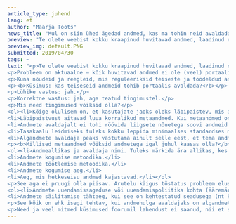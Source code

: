 ```yaml
---
article_type: juhend
lang: et
author: "Maarja Toots"
news_title: "Mul on siin ühed ägedad andmed, kas ma tohin neid avaldada?"
preview: "Te olete veebist kokku kraapinud huvitavad andmed, laadinud need alla, võib-olla neid natuke mudinud või ehk isegi kombineerinud teiste andmetega ja saanud ühe laheda andmestiku, mida tahaksite jagada ka teistega. Tekib küsimus, kas organisatsioon või eraisik võib jagada opendata.riik.ee portaalis andmehulka, mis on saadud kellegi teise andmeid töödeldes või kombineerides?"
preview_img: default.PNG
submitted: 2019/04/30
tags: ~
text: "<p>Te olete veebist kokku kraapinud huvitavad andmed, laadinud need alla, võib-olla neid natuke mudinud või ehk isegi kombineerinud teiste andmetega ja saanud ühe laheda andmestiku, mida tahaksite jagada ka teistega. Tekib küsimus, kas organisatsioon või eraisik võib jagada opendata.riik.ee portaalis andmehulka, mis on saadud <b>kellegi teise</b> andmeid töödeldes või kombineerides?</p>
<p>Probleem on aktuaalne – kõik huvitavad andmed ei ole (veel) portaalis kättesaadavad ja mõned andmed ei ole allalaaditava failina kättesaadavad ka andmevaldaja kodulehel. Kas ehk agar kasutaja tohib originaalandmete valdajale siin appi tulla? Mis tingimustel? Terav vajadus selguse järele ilmnes hiljuti seoses valimistulemuste andmetega, mida andmevaldaja ei ole ise kättesaadavaks teinud, kuid mille vastu ilmutati märgatavat avalikku huvi (vt <a href=\"https://github.com/okestonia/opendata-issue-tracker/issues/134\" title=\"GitHubi arutelulõime\">Githubi arutelulõime</a>).
<p>Kuna nõudeid ja reegleid, mis reguleeriksid teiseste ja töödeldud andmete avaldamist, veel ei ole, tehti nende sõnastamisega algust 18. aprilli avaandmete foorumi juriidika-teemalises töötoas. Tulise arutelu tulemusel sündisid järgmised seisukohad:</p>
<p><b>Küsimus: kas teiseseid andmeid tohib portaalis avaldada?</b></p>
<p>Lühike vastus: jah.</p>
<p>Korrektne vastus: jah, aga teatud tingimustel.</p>
<p>Mis need tingimused võiksid olla?</p>
<ol><li>Kõige olulisem on, et kasutajate jaoks oleks läbipaistev, mis andmed need on ja millel nad põhinevad.</li>
<li>Läbipaistvust aitavad luua korralikud metaandmed. Kui metaandmed on põhjalikud ja korrektsed, suudab kasutaja ise hinnata andmete usaldusväärsust. Üldjuhul võib eeldada, et mida detailsem metainfo andmetega kaasas on, seda rohkem võib andmeid usaldada (väljaarvatud juhul, kui andmevaldaja on ise märkinud andmete juurde info võimalike vigade kohta – mis oleks temast ju kena).</li>
<li>Andmete avaldajalt ei tohi röövida liigsete nõuetega soovi andmeid avaldada – seega tuleb nõuda nii vähe kui võimalik ja nii palju kui vajalik.</li>
<li>Tasakaalu leidmiseks tuleks kokku leppida minimaalses standardses metateabes, mis peab andmetega igal juhul kaasas olema. Samuti võiks kokku leppida soovituslikes metaandmetes, mis annaksid kasutajale kasulikku infot andmete hindamiseks, kuid mille avaldamine ei ole kohustuslik. Oluline on järgida metaandmete avaldamisel alati sama struktuuri.</li>
<li>Algandmete avaldaja peaks vastutama ainult selle eest, et tema andmetega kaasas olnud metaandmed vastavad tõele. Andmete avaldaja ei vastuta kaudsete kahjude eest, mida on teinud andmete kasutajad või nende andmete põhjal loodud tuletiste kasutajad.</li></ol>
<p><b>Millised metaandmed võiksid andmetega igal juhul kaasas olla?</b></p>
<ol><li>Andmeallikas ja avaldaja nimi. Tuleks märkida ära allikas, kes andmestikku jagab, ning kui andmestik põhineb kellegi teise andmetel, siis ka algandmete allikas.</li>
<li>Andmete kogumise metoodika.</li>
<li>Andmete töötlemise metoodika.</li>
<li>Andmete kogumise aeg.</li>
<li>Aeg, mis hetkeseisu andmed kajastavad.</li></ol>
<p>See aga ei pruugi olla piisav. Arutelu käigus tõstatus probleem elust enesest: oled ehitanud kelleltki teiselt pärit andmetele uhke teenuse, avad ühel hommikul arvuti ja… kõik on katki! Põhjuseks näiteks muudatus algandmete kogumise metoodikas, uuendamissageduses või andmete tehnilises koosseisus või hoopis mõne protsessi, põhimääruse või seaduse muutus, mistõttu andmed sellisel kujul enam ei ilmugi. Selline olukord võib tekkida muuhulgas juhul, kui andmete kogumine ja avaldamine ei tulene mitte pikaajalisest seadusega pandud kohustusest, vaid asutus avaldab andmeid omal initsiatiivil. Teisisõnu, andmepõhise teenuse pakkuja jaoks on ülioluline teada, kas ja kui kaua tema kasutatavad andmed samal kujul edasi ilmuvad. Seega oleks kasutajale suureks abiks, kui avaldaja teavitab huvilisi muudatustest andmete kättesaadavuses ette. Selleks võiks metaandmed sisaldada ka infot:</p>
<ol><li>Andmete uuendamissageduse või uuendamispoliitika kohta (ääremärkusena mainigem, et täna on portaalis paljudel andmetel uuendamissagedus märkimata).</li>
<li>Andmete säilitamise tähtaeg, kui see on kehtestatud seadusega (nt kui mitu aastat andmeid säilitatakse enne arhiivi liigutamist).</li></ol>
<p>See kõik on ehk isegi tehtav, kui andmehulga avaldajaks on algandmete valdaja. Kust aga võtta see info teiseste, st töödeldud või vahendatud andmete puhul? Ning mis saab, kui algandmete valdaja tegelikult ise andmete avaldamist ei sooviks? Kas tingimuseks tuleks seada, et üles laadida tohib vaid andmeid, mille algandmetele on andmevaldaja juba juurde pannud konkreetse litsentsi? Mis siis, kui litsentsi ei ole?</p>
<p>Need ja veel mitmed küsimused foorumil lahendust ei saanud, nii et siin, head lugejad, kutsume teid <a href=\"https://github.com/okestonia/opendata-issue-tracker/issues/212\" title=\"GitHubis kaasa mõtlema\">GitHubis kaasa mõtlema</a>! Selle põhjal on plaanis edaspidi vormida konkreetne juhend, mis märgib ära andmete avaldaja kohustused ja piiritleb avaldajate, vahendajate ja kasutajate vastutuse.</p>"
---
```

